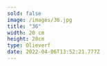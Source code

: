 ```yaml
---
sold: false
image: /images/36.jpg
title: "36"
width: 20 cm
height: 20cm
type: Olieverf
date: 2022-04-06T13:52:21.777Z
---
```

